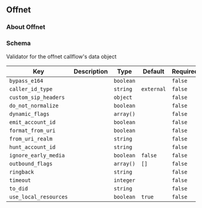 ## Offnet

### About Offnet

### Schema

Validator for the offnet callflow's data object

Key | Description | Type | Default | Required
--- | ----------- | ---- | ------- | --------
`bypass_e164` |  | `boolean` |   | `false`
`caller_id_type` |  | `string` | `external` | `false`
`custom_sip_headers` |  | `object` |   | `false`
`do_not_normalize` |  | `boolean` |   | `false`
`dynamic_flags` |  | `array()` |   | `false`
`emit_account_id` |  | `boolean` |   | `false`
`format_from_uri` |  | `boolean` |   | `false`
`from_uri_realm` |  | `string` |   | `false`
`hunt_account_id` |  | `string` |   | `false`
`ignore_early_media` |  | `boolean` | `false` | `false`
`outbound_flags` |  | `array()` | `[]` | `false`
`ringback` |  | `string` |   | `false`
`timeout` |  | `integer` |   | `false`
`to_did` |  | `string` |   | `false`
`use_local_resources` |  | `boolean` | `true` | `false`
